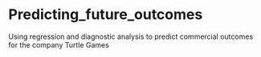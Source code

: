 # Predicting_future_outcomes
Using regression and diagnostic analysis to predict commercial outcomes for the company Turtle Games 
